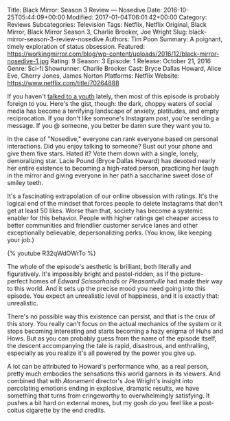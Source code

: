 Title: Black Mirror: Season 3 Review — Nosedive
Date: 2016-10-25T05:44:09+00:00
Modified: 2017-01-04T06:01:42+00:00
Category: Reviews
Subcategories: Television
Tags: Netflix, Netflix Original, Black Mirror, Black Mirror Season 3, Charlie Brooker, Joe Wright
Slug: black-mirror-season-3-review-nosedive
Authors: Tim Poon
Summary: A poignant, timely exploration of status obsession.
Featured: https://workingmirror.com/blog/wp-content/uploads/2016/12/black-mirror-nosedive-1.jpg
Rating: 9
Season: 3
Episode: 1
Release: October 21, 2016
Genre: Sci-fi
Showrunner: Charlie Brooker
Cast: Bryce Dallas Howard, Alice Eve, Cherry Jones, James Norton
Platforms: Netflix
Website: https://www.netflix.com/title/70264888

If you haven't [talked to a youth](http://www.maximumfun.org/still-buffering/how-communication) lately, then most of this episode is probably foreign to you. Here's the gist, though: the dark, choppy waters of social media has become a terrifying landscape of anxiety, platitudes, and empty reciprocation. If you don't like someone's Instagram post, you're sending a message. If you @ someone, you better be damn sure they want you to.

In the case of "Nosedive," everyone can rank everyone based on personal interactions. Did you enjoy talking to someone? Bust out your phone and give them five stars. Hated it? Vote them down with a single, lonely, demoralizing star. Lacie Pound (Bryce Dallas Howard) has devoted nearly her entire existence to becoming a high-rated person, practicing her laugh in the mirror and giving everyone in her path a saccharine sweet dose of smiley teeth.

It's a fascinating extrapolation of our online obsession with ratings. It's the logical end of the mindset that forces people to delete Instagrams that don't get at least 50 likes. Worse than that, society has become a systemic enabler for this behavior. People with higher ratings get cheaper access to better communities and friendlier customer service lanes and other exceptionally believable, depersonalizing perks. (You know, like keeping your job.)

{% youtube R32qWdOWrTo %}

The whole of the episode's aesthetic is brilliant, both literally and figuratively. It's impossibly bright and pastel-ridden, as if the picture-perfect homes of *Edward Scissorhands* or *Pleasantville* had made their way to this world. And it sets up the precise mood you need going into this episode. You expect an unrealistic level of happiness, and it is exactly that: unrealistic.

There's no possible way this existence can persist, and that is the crux of this story. You really can't focus on the actual mechanics of the system or it stops becoming interesting and starts becoming a hazy enigma of Huhs and Hows. But as you can probably guess from the name of the episode itself, the descent accompanying the tale is rapid, disastrous, and enthralling, especially as you realize it's all powered by the power you give up.

A lot can be attributed to Howard's performance who, as a real person, pretty much embodies the sensations this world garners in its viewers. And combined that with *Atonement* director's Joe Wright's insight into percolating emotions ending in explosive, dramatic results, we have something that turns from cringeworthy to overwhelmingly satisfying. It pushes a bit hard on external mores, but my gosh do you feel like a post-coitus cigarette by the end credits.
